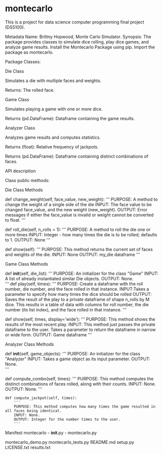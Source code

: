 # montecarlo
This is a project for data science computer programming final project (DS5100).

Metadata
Name: Brittny Hopwood, Monte Carlo Simulator.
Synopsis: The package provides classes to simulate dice rolling, play dice games, and analyze game results.
Install the Montecarlo Package using pip.
Import the package as montecarlo.  

Package Classes:

Die Class

Simulates a die with multiple faces and weights.

Returns: The rolled face.

Game Class

Simulates playing a game with one or more dice.

Returns (pd.DataFrame): Dataframe containing the game results.

Analyzer Class

Analyzes game results and computes statistics.

Returns (float): Relative frequency of jackpots.

Returns (pd.DataFrame): Dataframe containing distinct combinations of faces.

API description

Class public methods:

Die Class Methods

def change_weight(self, face_value, new_weight):
        ''' 
        PURPOSE: A method to change the weight of a single side of the die
        INPUT:  The face value to be changed face_value, and the new weight (new_weight).
        OUTPUT: Error messages if either the face_value is invalid or weight cannot be converted to float.
        '''

 def roll_die(self, n_rolls = 1):
        ''' 
        PURPOSE: A method to roll the die one or more times
        INPUT:  Integer - how many times the die is to be rolled; defaults to 1.
        OUTPUT: None
        '''

def show(self):
        '''
        PURPOSE: This method returns the current set of faces and weights of the die. 
        INPUT: None
        OUTPUT: my_die dataframe
        '''
        
        
Game Class Methods

 def __init__(self, die_list):
        '''
        PURPOSE: An initializer for the class "Game"
        INPUT: A list of already instantiated similar Die objects.
        OUTPUT: None.           
        '''
def play(self, times):
        '''
        PURPOSE: Create a dataframe with the roll number, die number, and the face rolled in that instance. 
        INPUT:Takes a parameter to specify how many times the dice should be rolled
        OUTPUT: Saves the result of the play to a private dataframe of shape n_rolls by M dice. This results in a table of data with columns for roll number, the die number (its list index), and the face rolled in that instance.
        '''
        
def show(self, times, display='wide'):
        '''
        PURPOSE: This method shows the results of the most recent play. 
        INPUT: This method just passes the private dataframe to the user. Takes a parameter to return the dataframe in narrow or wide form.
        OUTPUT: Game dataframe
        '''   

Analyzer Class Methods

def __init__(self, game_objects):
        '''
        PURPOSE: An initializer for the class "Analyzer"
        INPUT: Takes a game object as its input parameter.
        OUTPUT: None.           
        '''
        
def compute_combo(self, times):
        '''
        PURPOSE: This method computes the distinct combinations of faces rolled, along with their counts. 
        INPUT: None.
        OUTPUT: None. 
        '''

    def compute_jackpot(self, times):
        '''
        PURPOSE: This method computes how many times the game resulted in all faces being identical. 
        INPUT: None.
        OUTPUT: Integer for the number times to the user. 
        '''

Manifest
montecarlo 
    - __init__.py
    - montecarlo.py

montecarlo_demo.py
montecarlo_tests.py
README.md
setup.py
LICENSE.txt
results.txt
